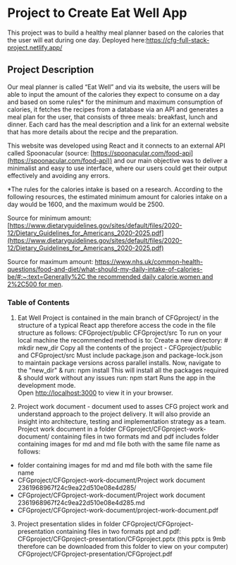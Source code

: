 # Project to Create Eat Well App

This project was to build a healthy meal planner based on the calories that the user will eat during one day.  Deployed here:https://cfg-full-stack-project.netlify.app/

## Project Description


Our meal planner is called “Eat Well” and via its website, the users will be able to input the amount of the calories they expect to consume on a day and based on some rules* for the minimum and maximum consumption of calories, it fetches the recipes from a database via an API and generates a meal plan for the user, that consists of three meals: breakfast, lunch and dinner. Each card has the meal description and a link for an external website that has more details about the recipe and the preparation.

This website was developed using React and it connects to an external API called Spoonacular (source: [https://spoonacular.com/food-api](https://spoonacular.com/food-api)) and our main objective was to deliver a minimalist and easy to use interface, where our users could get their output effectively and avoiding any errors.

*The rules for the calories intake is based on a research. According to the following resources, the estimated minimum amount for calories intake on a day would be 1600, and the maximum would be 2500.

Source for minimum amount: [https://www.dietaryguidelines.gov/sites/default/files/2020-12/Dietary_Guidelines_for_Americans_2020-2025.pdf](https://www.dietaryguidelines.gov/sites/default/files/2020-12/Dietary_Guidelines_for_Americans_2020-2025.pdf)

Source for maximum amount: [https://www.nhs.uk/common-health-questions/food-and-diet/what-should-my-daily-intake-of-calories-be/#:~:text=Generally%2C the recommended daily calorie,women and 2%2C500 for men](https://www.nhs.uk/common-health-questions/food-and-diet/what-should-my-daily-intake-of-calories-be/#:~:text=Generally%2C%20the%20recommended%20daily%20calorie,women%20and%202%2C500%20for%20men).

### Table of Contents

1. Eat Well Project is contained in the main branch of CFGproject/ in the structure of a typical React app therefore access the code in the file structure as follows:
CFGproject/public
CFGproject/src
To run on your local machine the recommended method is to:
Create a new directory: # mkdir new_dir
Copy all the contents of the project - CFGproject/public and CFGproject/src 
Must include package.json and package-lock.json to maintain package versions across parallel installs.
Now, navigate to the "new_dir" & run: npm install
This will install all the packages required & should work without any issues
run: npm start 
Runs the app in the development mode.\
Open [http://localhost:3000](http://localhost:3000) to view it in your browser.

2. Project work document - document used to asses CFG project work and understand approach to the project
delivery. It will also provide an insight into architecture, testing and implementation strategy as
a team. 
Project work document in a folder CFGproject/CFGproject-work-document/  containing files in two formats md and pdf includes folder containing images for md and md file both with the same file name as follows:
- folder containing images for md and md file both with the same file name  
- CFGproject/CFGproject-work-document/Project work document 2361968967f24c9ea22d510e08e4d285/
- CFGproject/CFGproject-work-document/Project work document 2361968967f24c9ea22d510e08e4d285.md
- CFGproject/CFGproject-work-document/project-work-document.pdf

3. Project presentation slides in folder CFGproject/CFGproject-presentation containing files in two formats ppt and pdf:
CFGproject/CFGproject-presentation/CFGproject.pptx (this pptx is 9mb therefore can be downloaded from this folder to view on your computer)
CFGproject/CFGproject-presentation/CFGproject.pdf
